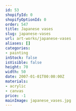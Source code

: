 ```yaml
---
id: 53
shopifyId: 0
shopifyOptionId: 0
order: 547
title: Japanese vases
slug: japanese-vases
url: art-works/japanese-vases
aliases: []
categories:
- painting
inStock: false
isVisible: false
height: 70
width: 50
date: 2007-01-01T00:00:00Z
materials:
- acrylic
- canvas
price: -1
mainImage: japanese_vases.jpg
---
```

